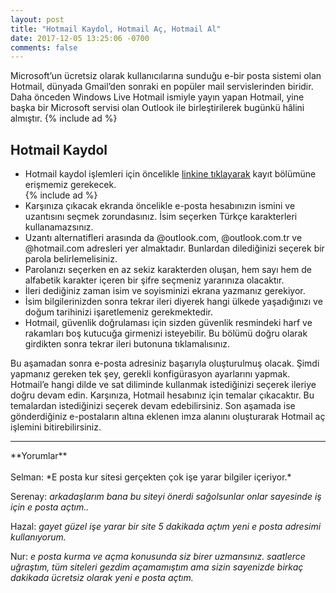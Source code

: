 ```yaml
---
layout: post
title: "Hotmail Kaydol, Hotmail Aç, Hotmail Al"
date: 2017-12-05 13:25:06 -0700
comments: false
---
```


Microsoft’un ücretsiz olarak kullanıcılarına sunduğu e-bir posta sistemi olan Hotmail, dünyada Gmail’den sonraki en popüler mail servislerinden biridir. Daha önceden Windows Live Hotmail ismiyle yayın yapan Hotmail, yine başka bir Microsoft servisi olan Outlook ile birleştirilerek bugünkü hâlini almıştır.
{% include ad %}
<h2>Hotmail Kaydol</h2>
<ul><li>Hotmail kaydol işlemleri için öncelikle <a rel="nofollow" target="_blank" href="https://signup.live.com/signup?wa=wsignin1.0&rpsnv=13&ct=1511545484&rver=6.7.6640.0&wp=MBI_SSL&wreply=https%3A%2F%2Foutlook.live.com%2Fowa%2F%3Fnlp%3D1%26RpsCsrfState%3Dfd557193-3a5c-f91b-e910-c139695f2d98&id=292841&CBCXT=out&lw=1&fl=dob%2Cflname%2Cwld&cobrandid=90015&contextid=15FF541B2E51C793&bk=1511545484&uiflavor=web&uaid=d7a6c7e83f4a4960b4e3bcf12393c9fc&mkt=TR-TR&lc=1055&lic=1">linkine tıklayarak</a> kayıt bölümüne erişmemiz gerekecek.</li>
{% include ad %}
<li>Karşınıza çıkacak ekranda öncelikle e-posta hesabınızın ismini ve uzantısını seçmek zorundasınız. İsim seçerken Türkçe karakterleri kullanamazsınız.</li>
<li>Uzantı alternatifleri arasında da @outlook.com, @outlook.com.tr ve @hotmail.com adresleri yer almaktadır. Bunlardan dilediğinizi seçerek bir parola belirlemelisiniz.</li>
<li>Parolanızı seçerken en az sekiz karakterden oluşan, hem sayı hem de alfabetik karakter içeren bir şifre seçmeniz yararınıza olacaktır.</li>
<li>İleri dediğiniz zaman isim ve soyisminizi ekrana yazmanız gerekiyor. </li>
<li>İsim bilgilerinizden sonra tekrar ileri diyerek hangi ülkede yaşadığınızı ve doğum tarihinizi işaretlemeniz gerekmektedir.</li>
<li>Hotmail, güvenlik doğrulaması için sizden güvenlik resmindeki harf ve rakamları boş kutucuğa girmenizi isteyebilir. Bu bölümü doğru olarak girdikten sonra tekrar ileri butonuna tıklamalısınız.</li></ul>

Bu aşamadan sonra e-posta adresiniz başarıyla oluşturulmuş olacak. Şimdi yapmanız gereken tek şey, gerekli konfigürasyon ayarlarını yapmak. Hotmail’e hangi dilde ve sat diliminde kullanmak istediğinizi seçerek ileriye doğru devam edin. Karşınıza, Hotmail hesabınız için temalar çıkacaktır. Bu temalardan istediğinizi seçerek devam edebilirsiniz. Son aşamada ise gönderdiğiniz e-postaların altına eklenen imza alanını oluşturarak Hotmail aç işlemini bitirebilirsiniz.

<hr>
**Yorumlar**<br/><br/>
Selman: *E posta kur sitesi gerçekten çok işe yarar bilgiler içeriyor.*

Serenay: *arkadaşlarım bana bu siteyi önerdi sağolsunlar onlar sayesinde iş için e posta açtım..*

Hazal: *gayet güzel işe yarar bir site 5 dakikada açtım yeni e posta adresimi kullanıyorum.*

Nur: *e posta kurma ve açma konusunda siz birer uzmansınız. saatlerce uğraştım, tüm siteleri gezdim açamamıştım ama sizin sayenizde birkaç dakikada ücretsiz olarak yeni e posta açtım.*
